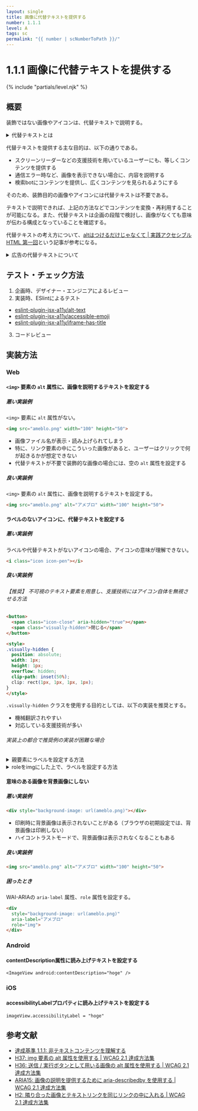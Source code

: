 ```yaml
---
layout: single
title: 画像に代替テキストを提供する
number: 1.1.1
level: A
tags: sc
permalink: "{{ number | scNumberToPath }}/"
---
```


# 1.1.1 画像に代替テキストを提供する

{% include "partials/level.njk" %}

## 概要

装飾ではない画像やアイコンは、代替テキストで説明する。

<details>
  <summary>代替テキストとは</summary>
  代替テキストとは、Webサイト内に含まれている画像や動画が何らかの原因で表示されなかったときや、スクリーンリーダーを使用するときに、画像の代わりに表示する文字・文章を指す。
</details>

代替テキストを提供する主な目的は、以下の通りである。

- スクリーンリーダーなどの支援技術を用いているユーザーにも、等しくコンテンツを提供する
- 通信エラー時など、画像を表示できない場合に、内容を説明する
- 検索botにコンテンツを提供し、広くコンテンツを見られるようにする

そのため、装飾目的の画像やアイコンには代替テキストは不要である。

テキストで説明できれば、上記の方法などでコンテンツを変換・再利用することが可能になる。また、代替テキストは企画の段階で検討し、画像がなくても意味が伝わる構成となっていることを確認する。

代替テキストの考え方について、[altはつけるだけじゃなくて | 実践アクセシブルHTML 第一回](http://yuugop.com/articles/practicalaccessiblehtml/pah01.html)という記事が参考になる。

<details>
  <summary>広告の代替テキストについて</summary>
  既存の広告システムの場合、代替テキストを設定するために必要なテキストの入力欄が設けられていないことがある。可能であれば入稿ツールなどの広告システム、またはメディア側のシステム改修が望ましい。

  画像のみの広告、かつ代替テキストが画面に表示される状況（ネットワークエラー時や画像の非表示時など）では、クライアントの意図しない見た目となる。広告画像の代わりに代替テキストの「[AD] クライアント名」と表示されてしまうことが契約上問題になることがある。

  そういった場合、最低限操作に支障をきたさないことを目的とし、「広告であること」を伝えることが望ましい。具体的には、代替テキストに「AD」「PR」と設定するなどが考えられる。
</details>

## テスト・チェック方法

1. 企画時、デザイナー・エンジニアによるレビュー
2. 実装時、ESlintによるテスト
  - [eslint-plugin-jsx-a11y/alt-text](https://github.com/evcohen/eslint-plugin-jsx-a11y/blob/master/docs/rules/alt-text.md)
  - [eslint-plugin-jsx-a11y/accessible-emoji](https://github.com/evcohen/eslint-plugin-jsx-a11y/blob/master/docs/rules/accessible-emoji.md)
  - [eslint-plugin-jsx-a11y/iframe-has-title](https://github.com/evcohen/eslint-plugin-jsx-a11y/blob/master/docs/rules/iframe-has-title.md)
3. コードレビュー

## 実装方法

### Web

#### `<img>` 要素の `alt` 属性に、画像を説明するテキストを設定する

##### 悪い実装例

`<img>` 要素に `alt` 属性がない。

```html
<img src="ameblo.png" width="100" height="50">
```

- 画像ファイル名が表示・読み上げられてしまう
- 特に、リンク要素の中にこういった画像があると、ユーザーはクリックで何が起きるかが想定できない
- 代替テキストが不要で装飾的な画像の場合には、空の `alt` 属性を設定する

##### 良い実装例

`<img>` 要素の `alt` 属性に、画像を説明するテキストを設定する。

```html
<img src="ameblo.png" alt="アメブロ" width="100" height="50">
```

#### ラベルのないアイコンに、代替テキストを設定する

##### 悪い実装例

ラベルや代替テキストがないアイコンの場合、アイコンの意味が理解できない。

```html
<i class="icon icon-pen"></i>
```

##### 良い実装例

###### 【推奨】 不可視のテキスト要素を用意し、支援技術にはアイコン自体を無視させる方法


```html
<button>
  <span class="icon-close" aria-hidden="true"></span>
  <span class="visually-hidden">閉じる</span>
</button>

<style>
.visually-hidden {
  position: absolute;
  width: 1px;
  height: 1px;
  overflow: hidden;
  clip-path: inset(50%);
  clip: rect(1px, 1px, 1px, 1px);
}
</style>
```

`.visually-hidden` クラスを使用する目的としては、以下の実装を推奨とする。

- 機械翻訳されやすい
- 対応している支援技術が多い

###### 実装上の都合で推奨例の実装が困難な場合

<details>
  <summary>親要素にラベルを設定する方法</summary>

  ```html
  <button aria-label="閉じる">
    <span class="icon-close" aria-hidden="true"></span>
  </button>
  ```
</details>


<details>
  <summary>roleをimgにした上で、ラベルを設定する方法</summary>

  ```html
  <button>
    <span class="icon-close" role="img" aria-label="閉じる"></span>
  </button>
  ```
</details>

#### 意味のある画像を背景画像にしない

##### 悪い実装例

```html
<div style="background-image: url(ameblo.png)"></div>
```

- 印刷時に背景画像は表示されないことがある（ブラウザの初期設定では、背景画像は印刷しない）
- ハイコントラストモードで、背景画像は表示されなくなることもある

##### 良い実装例

```html
<img src="ameblo.png" alt="アメブロ" width="100" height="50">
```

##### 困ったとき

WAI-ARIAの `aria-label` 属性、`role` 属性を設定する。

```html
<div
  style="background-image: url(ameblo.png)"
  aria-label="アメブロ"
  role="img">
</div>
```

### Android

#### contentDescription属性に読み上げテキストを設定する

```
<ImageView android:contentDescription="hoge" />
```

### iOS

#### accessibilityLabelプロパティに読み上げテキストを設定する

```
imageView.accessibilityLabel = "hoge"
```


## 参考文献

- [達成基準 1.1.1: 非テキストコンテンツを理解する](https://waic.jp/docs/WCAG21/Understanding/non-text-content.html)
- [H37: img 要素の alt 属性を使用する | WCAG 2.1 達成方法集](https://waic.jp/docs/WCAG21/Techniques/html/H37)
- [H36: 送信 / 実行ボタンとして用いる画像の alt 属性を使用する | WCAG 2.1 達成方法集](https://waic.jp/docs/WCAG21/Techniques/html/H36)
- [ARIA15: 画像の説明を提供するために aria-describedby を使用する | WCAG 2.1 達成方法集](https://waic.jp/docs/WCAG21/Techniques/aria/ARIA15)
- [H2: 隣り合った画像とテキストリンクを同じリンクの中に入れる | WCAG 2.1 達成方法集](https://waic.jp/docs/WCAG21/Techniques/html/H2)
